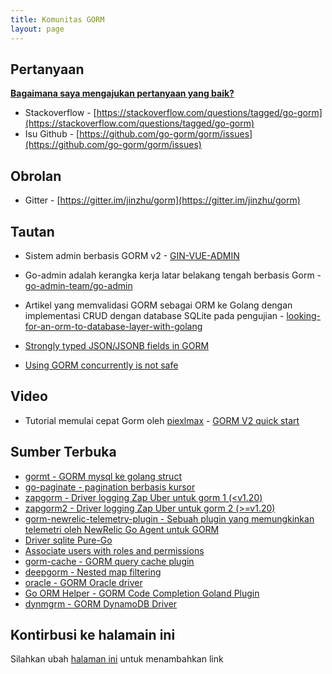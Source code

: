 ```yaml
---
title: Komunitas GORM
layout: page
---
```


## Pertanyaan

**[Bagaimana saya mengajukan pertanyaan yang baik?](https://stackoverflow.com/help/how-to-ask)**

* Stackoverflow - [https://stackoverflow.com/questions/tagged/go-gorm](https://stackoverflow.com/questions/tagged/go-gorm)
* Isu Github - [https://github.com/go-gorm/gorm/issues](https://github.com/go-gorm/gorm/issues)

## Obrolan

* Gitter - [https://gitter.im/jinzhu/gorm](https://gitter.im/jinzhu/gorm)

## Tautan

* Sistem admin berbasis GORM v2 - [GIN-VUE-ADMIN](https://github.com/flipped-aurora/gin-vue-admin)

* Go-admin adalah kerangka kerja latar belakang tengah berbasis Gorm - [ go-admin-team/go-admin](https://github.com/go-admin-team/go-admin)

* Artikel yang memvalidasi GORM sebagai ORM ke Golang dengan implementasi CRUD dengan database SQLite pada pengujian - [looking-for-an-orm-to-database-layer-with-golang](https://medium.com/@rafaelholanda90/continuing-looking-for-an-orm-to-database-layer-with-golang-7fee0316a989)

* [Strongly typed JSON/JSONB fields in GORM](https://www.terminateandstayresident.com/2022-07-13/orm-json)

* [Using GORM concurrently is not safe](https://zhuanlan.zhihu.com/p/556065676)

## Video

* Tutorial memulai cepat Gorm oleh [piexlmax](https://github.com/piexlmax) - [GORM V2 quick start](https://www.bilibili.com/video/BV1E64y1472a#reply5032293079)

## Sumber Terbuka

* [gormt - GORM mysql ke golang struct](https://github.com/xxjwxc/gormt)
* [go-paginate - pagination berbasis kursor](https://github.com/raphaelvigee/go-paginate)
* [zapgorm - Driver logging Zap Uber untuk gorm 1 (<v1.20)](https://github.com/moul/zapgorm)
* [zapgorm2 - Driver logging Zap Uber untuk gorm 2 (>=v1.20)](https://github.com/moul/zapgorm2)
* [gorm-newrelic-telemetry-plugin - Sebuah plugin yang memungkinkan telemetri oleh NewRelic Go Agent untuk GORM](https://github.com/rafaelhl/gorm-newrelic-telemetry-plugin)
* [Driver sqlite Pure-Go](https://github.com/glebarez/sqlite)
* [Associate users with roles and permissions](https://github.com/Permify/permify-gorm)
* [gorm-cache - GORM query cache plugin](https://github.com/liyuan1125/gorm-cache)
* [deepgorm - Nested map filtering](https://github.com/survivorbat/gorm-deep-filtering)
* [oracle - GORM Oracle driver](https://github.com/CengSin/oracle)
* [Go ORM Helper - GORM Code Completion Goland Plugin](https://github.com/maiqingqiang/go-orm-helper)
* [dynmgrm - GORM DynamoDB Driver](https://github.com/miyamo2/dynmgrm)

## <span id="contribute">Kontirbusi ke halamain ini</span>

Silahkan ubah [halaman ini](https://github.com/go-gorm/gorm.io/edit/master/pages/community.md) untuk menambahkan link
